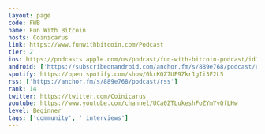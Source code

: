 ```yaml
---
layout: page
code: FWB
name: Fun With Bitcoin
hosts: Coinicarus
link: https://www.funwithbitcoin.com/Podcast
tier: 2
ios: https://podcasts.apple.com/us/podcast/fun-with-bitcoin-podcast/id1481514734
android: ['https://subscribeonandroid.com/anchor.fm/s/889e768/podcast/rss']
spotify: https://open.spotify.com/show/0krKQZ7UF9Zkr1gIi3F2L5
rss: ['https://anchor.fm/s/889e768/podcast/rss']
rank: 14
twitter: https://twitter.com/Coinicarus
youtube: https://www.youtube.com/channel/UCa0ZTLukeshFoZYmYvQfLHw
level: Beginner
tags: ['community', ' interviews']
---
```

